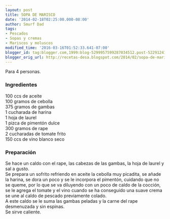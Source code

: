 ```yaml
---
layout: post
title: SOPA DE MARISCO
date: '2014-02-18T02:25:00.000-08:00'
author: Smurf Dad
tags:
- Pescados
- Sopas y cremas
- Mariscos y moluscos
modified_time: '2016-03-16T01:52:33.641-07:00'
blogger_id: tag:blogger.com,1999:blog-5299957599287034512.post-5229124109798976956
blogger_orig_url: http://recetas-desa.blogspot.com/2014/02/sopa-de-marisco.html
---
```


Para 4 personas.<br><h3>Ingredientes</h3><p>100 ccs de aceite<br/>100 gramos de cebolla<br/>375 gramos de gambas<br/>1 cucharada de harina<br/>1 hoja de laurel<br/>1 pizca de piment&oacute;n dulce<br/>300 gramos de rape<br/>2 cucharadas de tomate frito<br/>150 ccs de vino blanco seco</p><h3>Preparaci&oacute;n</h3><p>Se hace un caldo con el rape, las cabezas de las gambas, la hoja de laurel y sal a gusto.<br/>Se prepara un sofrito refriendo en aceite la cebolla muy picadita, se a&ntilde;ade la harina, se dora un poco y se le incorpora el piment&oacute;n, cuidando que no se queme, por lo que se va diluyendo con un poco de caldo de la cocci&oacute;n, se le agrega el tomate y el vino cuando se ha conseguido una suave crema se une al caldo de pescado previamente colado.<br/>A este caldo se le suma las gambas peladas y la carne del rape desmenuzada y sin espinas.<br/>Se sirve caliente.</p>